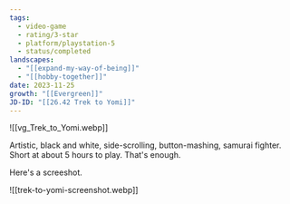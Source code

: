 ```yaml
---
tags:
  - video-game
  - rating/3-star
  - platform/playstation-5
  - status/completed
landscapes:
  - "[[expand-my-way-of-being]]"
  - "[[hobby-together]]"
date: 2023-11-25
growth: "[[Evergreen]]"
JD-ID: "[[26.42 Trek to Yomi]]"
---
```

![[vg_Trek_to_Yomi.webp]]

Artistic, black and white, side-scrolling, button-mashing, samurai fighter. Short at about 5 hours to play. That's enough.

Here's a screeshot.

![[trek-to-yomi-screenshot.webp]]

